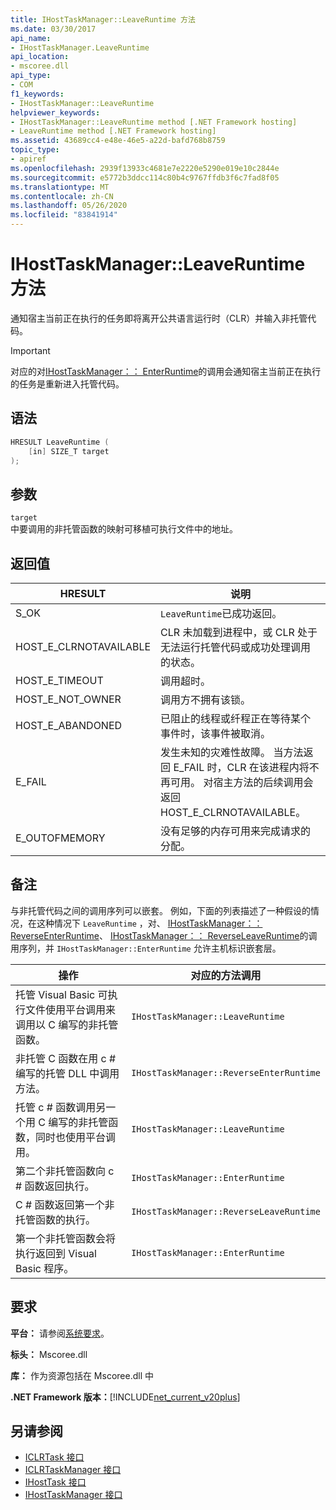 ```yaml
---
title: IHostTaskManager::LeaveRuntime 方法
ms.date: 03/30/2017
api_name:
- IHostTaskManager.LeaveRuntime
api_location:
- mscoree.dll
api_type:
- COM
f1_keywords:
- IHostTaskManager::LeaveRuntime
helpviewer_keywords:
- IHostTaskManager::LeaveRuntime method [.NET Framework hosting]
- LeaveRuntime method [.NET Framework hosting]
ms.assetid: 43689cc4-e48e-46e5-a22d-bafd768b8759
topic_type:
- apiref
ms.openlocfilehash: 2939f13933c4681e7e2220e5290e019e10c2844e
ms.sourcegitcommit: e5772b3ddcc114c80b4c9767ffdb3f6c7fad8f05
ms.translationtype: MT
ms.contentlocale: zh-CN
ms.lasthandoff: 05/26/2020
ms.locfileid: "83841914"
---
```

# <a name="ihosttaskmanagerleaveruntime-method"></a>IHostTaskManager::LeaveRuntime 方法
通知宿主当前正在执行的任务即将离开公共语言运行时（CLR）并输入非托管代码。  
  
> [!IMPORTANT]
> 对应的对[IHostTaskManager：： EnterRuntime](ihosttaskmanager-enterruntime-method.md)的调用会通知宿主当前正在执行的任务是重新进入托管代码。  
  
## <a name="syntax"></a>语法  
  
```cpp  
HRESULT LeaveRuntime (  
    [in] SIZE_T target  
);  
```  
  
## <a name="parameters"></a>参数  
 `target`  
 中要调用的非托管函数的映射可移植可执行文件中的地址。  
  
## <a name="return-value"></a>返回值  
  
|HRESULT|说明|  
|-------------|-----------------|  
|S_OK|`LeaveRuntime`已成功返回。|  
|HOST_E_CLRNOTAVAILABLE|CLR 未加载到进程中，或 CLR 处于无法运行托管代码或成功处理调用的状态。|  
|HOST_E_TIMEOUT|调用超时。|  
|HOST_E_NOT_OWNER|调用方不拥有该锁。|  
|HOST_E_ABANDONED|已阻止的线程或纤程正在等待某个事件时，该事件被取消。|  
|E_FAIL|发生未知的灾难性故障。 当方法返回 E_FAIL 时，CLR 在该进程内将不再可用。 对宿主方法的后续调用会返回 HOST_E_CLRNOTAVAILABLE。|  
|E_OUTOFMEMORY|没有足够的内存可用来完成请求的分配。|  
  
## <a name="remarks"></a>备注  
 与非托管代码之间的调用序列可以嵌套。 例如，下面的列表描述了一种假设的情况，在这种情况下 `LeaveRuntime` ，对、 [IHostTaskManager：： ReverseEnterRuntime](../../../../docs/framework/unmanaged-api/hosting/ihosttaskmanager-reverseenterruntime-method.md)、 [IHostTaskManager：： ReverseLeaveRuntime](ihosttaskmanager-reverseleaveruntime-method.md)的调用序列，并 `IHostTaskManager::EnterRuntime` 允许主机标识嵌套层。  
  
|操作|对应的方法调用|  
|------------|-------------------------------|  
|托管 Visual Basic 可执行文件使用平台调用来调用以 C 编写的非托管函数。|`IHostTaskManager::LeaveRuntime`|  
|非托管 C 函数在用 c # 编写的托管 DLL 中调用方法。|`IHostTaskManager::ReverseEnterRuntime`|  
|托管 c # 函数调用另一个用 C 编写的非托管函数，同时也使用平台调用。|`IHostTaskManager::LeaveRuntime`|  
|第二个非托管函数向 c # 函数返回执行。|`IHostTaskManager::EnterRuntime`|  
|C # 函数返回第一个非托管函数的执行。|`IHostTaskManager::ReverseLeaveRuntime`|  
|第一个非托管函数会将执行返回到 Visual Basic 程序。|`IHostTaskManager::EnterRuntime`|  
  
## <a name="requirements"></a>要求  
 **平台：** 请参阅[系统要求](../../get-started/system-requirements.md)。  
  
 **标头：** Mscoree.dll  
  
 **库：** 作为资源包括在 Mscoree.dll 中  
  
 **.NET Framework 版本：**[!INCLUDE[net_current_v20plus](../../../../includes/net-current-v20plus-md.md)]  
  
## <a name="see-also"></a>另请参阅

- [ICLRTask 接口](iclrtask-interface.md)
- [ICLRTaskManager 接口](iclrtaskmanager-interface.md)
- [IHostTask 接口](ihosttask-interface.md)
- [IHostTaskManager 接口](ihosttaskmanager-interface.md)
